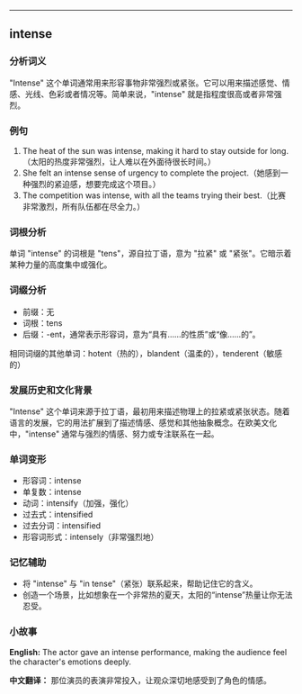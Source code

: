 
---------------
## intense
### 分析词义
"Intense" 这个单词通常用来形容事物非常强烈或紧张。它可以用来描述感觉、情感、光线、色彩或者情况等。简单来说，"intense" 就是指程度很高或者非常强烈。

### 例句
1. The heat of the sun was intense, making it hard to stay outside for long.（太阳的热度非常强烈，让人难以在外面待很长时间。）
2. She felt an intense sense of urgency to complete the project.（她感到一种强烈的紧迫感，想要完成这个项目。）
3. The competition was intense, with all the teams trying their best.（比赛非常激烈，所有队伍都在尽全力。）

### 词根分析
单词 "intense" 的词根是 "tens"，源自拉丁语，意为 "拉紧" 或 "紧张"。它暗示着某种力量的高度集中或强化。

### 词缀分析
- 前缀：无
- 词根：tens
- 后缀：-ent，通常表示形容词，意为“具有……的性质”或“像……的”。

相同词缀的其他单词：hotent（热的），blandent（温柔的），tenderent（敏感的）

### 发展历史和文化背景
"Intense" 这个单词来源于拉丁语，最初用来描述物理上的拉紧或紧张状态。随着语言的发展，它的用法扩展到了描述情感、感觉和其他抽象概念。在欧美文化中，"intense" 通常与强烈的情感、努力或专注联系在一起。

### 单词变形
- 形容词：intense
- 单复数：intense
- 动词：intensify（加强，强化）
- 过去式：intensified
- 过去分词：intensified
- 形容词形式：intensely（非常强烈地）

### 记忆辅助
- 将 "intense" 与 "in tense"（紧张）联系起来，帮助记住它的含义。
- 创造一个场景，比如想象在一个非常热的夏天，太阳的“intense”热量让你无法忍受。

### 小故事
**English:**
The actor gave an intense performance, making the audience feel the character's emotions deeply.

**中文翻译：**
那位演员的表演非常投入，让观众深切地感受到了角色的情感。


